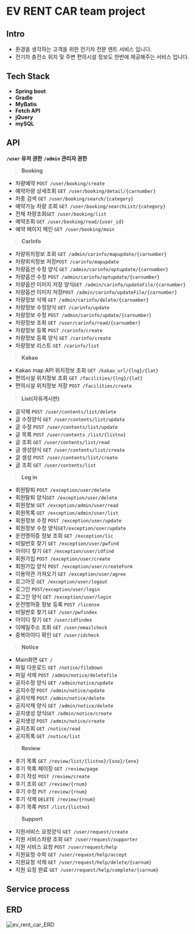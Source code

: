 # EV RENT CAR team project

## Intro

- 환경을 생각하는 고객을 위한 전기차 전문 렌트 서비스 입니다.
- 전기차 충전소 위치 및 주변 편의시설 정보도 한번에 제공해주는 서비스 입니다.



## Tech Stack

- **Spring boot**
- **Gradle**
- **MyBatis**
- **Fetch API**
- **jQuery**
- **mySQL**

## API

**`/user` 유저 권한**
**`/admin` 관리자 권한**

> **Booking**

- 차량예약 `POST /user/booking/create`
- 예약차량 상세조회 `GET /user/booking/detail/{carnumber}`
- 차종 검색  `GET /user/booking/search/{category}`
- 예약가능 차량 조회 `GET /user/booking/searchList/{category}`
- 전체 차량조회`GET /user/booking/list`
- 예약조회 `GET /user/booking/read/{user_id}`
- 예약 페이지 메인 `GET /user/booking/main`

>**CarInfo**

- 차량위치정보 조회 `GET /admin/carinfo/mapupdate/{carnumber}`
-  차량위치정보 저장`POST /carinfo/mapupdate`
- 차량옵션 수정 양식 `GET /admin/carinfo/optupdate/{carnumber}`
- 차량옵션 수정 `POST /admin/carinfo/optupdate/{carnumber}`
- 차량옵션 이미지 저장 양식`GET /admin/carinfo/updateFile/{carnumber}`
- 차량옵션 이미지 저장`POST /admin/carinfo/updateFile/{carnumber}`
- 차량정보 삭제 `GET /admin/carinfo/delete/{carnumber}`
- 차량정보 수정양식 `GET /carinfo/update`
- 차량정보 수정 `POST /admin/carinfo/update/{carnumber}`
- 차량정보 조회 `GET /user/carinfo/read/{carnumber}`
- 차량정보 등록 `POST /carinfo/create`
- 차량정보 등록 양식 `GET /carinfo/create`
- 차량정보 리스트 `GET /carinfo/list`

>**Kakao**

- Kakao map API 위치정보 조회 `GET /kakao_url/{lng}/{lat}`
- 편의시설 위치정보 조회 `GET /facilities/{lng}/{lat}`
- 편의시설 위치정보 저장 `POST /facilities/create`

> **List(자유게시판)**

- 글삭제 `POST /user/contents/list/delete`
- 글 수정양식 `GET /user/contents/list/update`
- 글 수정 `POST /user/contents/list/update`
- 글 목록 `POST /user/contents /list/{listno}`
- 글 조회 `GET /user/contents/list/read`
- 글 생성양식 `GET /user/contents/list/create`
- 글 생성 `POST /user/contents/list/create`
- 글 조회 `GET /user/contents/list`

> **Log in**

- 회원탈퇴 `POST /exception/user/delete`
-  회원탈퇴 양식`GET /exception/user/delete`
- 회원정보 `GET /exception/admin/user/read`
- 회원목록 `GET /exception/admin/user/list`
- 회원정보 수정 `POST /exception/user/update`
- 회원정보 수정 양식`GET/exception/user/update`
- 운전명허증 정보 조회 `GET /exception/lic`
- 비밀번호 찾기 `GET /exception/user/pwfind`
- 아이디 찾기 `GET /exception/user/idfind`
- 회원가입 `POST /exception/user/create`
- 회원가입 양식 `POST /exception/user/createForm`
- 이용약관 가져오기 `GET /exception/user/agree`
- 로그아웃 `GET /exception/user/logout`
- 로그인 `POST/exception/user/login`
- 로그인 양식 `GET /exception/user/login`
- 운전명허증 정보 등록 `POST /license`
- 비밀번호 찾기 `GET /user/pwfindex`
- 아이디 찾기 `GET /user/idfindex`
- 이메일주소 조회 `GET /user/emailcheck`
- 중복아이디 확인 `GET /user/idcheck`

>**Notice**

- Main화면 `GET /`
- 파일 다운로드 `GET /notice/fileDown`
- 파일 삭제 `POST /admin/notice/deletefile`
- 공지수정 양식 `GET /admin/notice/update`
- 공지수정 `POST /admin/notice/update`
- 공지삭제 `POST /admin/notice/delete`
- 공지삭제 양식 `GET /admin/notice/delete`
- 공지생성 양식`GET /admin/notice/create`
- 공지생성 `POST /admin/notice/create`
- 공지조회 `GET /notice/read`
- 공지목록 `GET /notice/list`

> **Review**

- 후기 목록 `GET /review/list/{listno}/{sno}/{eno}`
- 후기 목록 페이징 `GET /review/page`
- 후기 작성 `POST /review/create`
- 후기 조회 `GET /review/{rnum}`
- 후기 수정 `PUT /review/{rnum}`
- 후기 삭제 `DELETE /review/{rnum}`
- 후기 목록 `POST /list/{listno}`

> **Support**

- 지원서비스 요청양식 `GET /user/request/create`
- 지원 서비스차량 조회 `GET /user/request/supporter`
- 지원 서비스 요청  `POST /user/request/help`
- 지원요청 수락 `GET /user/request/help/accept`
- 지원요청 삭제 `GET /user/request/help/delete/{carnum}`
- 지원 요정 완료 `GET /user/request/help/complete/{carnum}`

## Service process



## ERD

![ev_rent_car_ERD](D:\Github_upload\project\Rent-Car-electtronic\img\ev_rent_car_ERD.png)
